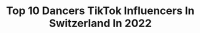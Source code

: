 ---
title: Top 10 Dancers TikTok Influencers In Switzerland In 2022
description: >-
  Find top dancers TikTok influencers in Switzerland in 2022. Most popular hashtags: #dance #viral #trend #fyp.
platform: TikTok
hits: 14
text_top: See the most popular TikTok accounts on inBeat.
text_bottom: inBeat aggregates 14 TikTok influencers like this in Switzerland for you to collaborate.
profiles:
  - username: "soleil_fatima"
    fullname: >-
      soleil_fatima
    bio: >-
      Instagram: soleil_fatima - Lifestyleblogger over50 - Content Creator - Dancer
    location: "Switzerland"
    followers: 6866
    engagement: 602
    commentsToLikes: 0.073465
    id: ckbfbafnj36t70j23zpx9xo5k
    verified: false
    hashtags: "#dancingkitchen, #over50club, #switzerland, #fitover50women"
  - username: "marcoandredasilva"
    fullname: >-
      Marco Andre da Silva
    bio: >-
      Actor🎬Model🤵🏻Dancer🕺🏾 —————————— 📍Zürich / 🇨🇭 IG: @marcoandredasilva
    location: "Switzerland"
    followers: 584300
    engagement: 1248
    commentsToLikes: 0.031521
    id: ck9c4zt7qqa5g0j78vvbm9o03
    verified: false
    hashtags: "#comedyskit, #foryou, #outfitchange, #fyp"
  - username: "meli.zmx"
    fullname: >-
      ♡ᗰEᒪᗩᑎIE♡
    bio: >-
      || Dancer💃 |16y/o|| || Zurich📍|| || Justforfun🤪|| 3000😍
    location: "Switzerland"
    followers: 3322
    engagement: 2415
    commentsToLikes: 0.022064
    id: ck8rrqadcvh9e0j78654gpni5
    verified: false
    hashtags: "#viral, #fy, #fyp, #foryou"
  - username: "kevinbannier_"
    fullname: >-
      𝖪 𝖤 𝖵 𝖨 𝖭 〄
    bio: >-
      19ʏ.ᴏ • Dancer • CH 🇨🇭📍 🕺🏻| Cʜᴏʀᴇᴏɢʀᴀᴘʜᴇʀ / Tᴇᴀᴄʜᴇʀ 📨| kevin@yxterix.com
    location: "Switzerland"
    followers: 1200000
    engagement: 1470
    commentsToLikes: 0.017640
    id: ck84mbmokmz610j78wskfkk8b
    verified: true
    hashtags: "#viral, #foryou, #switzerland, #acting"
  - username: "ili_biebz"
    fullname: >-
      Ilaria🌹
    bio: >-
      Hey I’m Ilaria, but you can call me ili;) 8000🔥 Dancer/Actress 🇨🇭🇮🇹
    location: "Switzerland"
    followers: 7468
    engagement: 1185
    commentsToLikes: 0.025680
    id: ckb931vu9jkce0j23pg4cd8rk
    verified: false
    hashtags: "#akward, #crush, #funny, #dating"
  - username: "kevnkev"
    fullname: >-
      K.K
    bio: >-
      📍| CH🇨🇭 #dancers 📸Instagram: ➡️| @kevinbuckdasilva ➡️| @kevinbannier_
    location: "Switzerland"
    followers: 28800
    engagement: 1101
    commentsToLikes: 0.010968
    id: ckb99jdbdtulv0j23ag7axpcs
    verified: false
    hashtags: "#dance, #trend, #fyp, #foryoupage"
  - username: "blendimustafa04"
    fullname: >-
      Blendi
    bio: >-
      🇨🇭🇦🇱🇽🇰 VD Montreux Snap : blendi.m Insta : blendii_m Dancer 🕺🏻
    location: "Switzerland"
    followers: 3495
    engagement: 294
    commentsToLikes: 0.026388
    id: ckc1zf0tm37oi0j23vaorj6t3
    verified: false
    hashtags: "#viral, #video, #challenge, #workout"
  - username: "_aurorab.x_"
    fullname: >-
      👑Aurora👑
    bio: >-
      Aurora, 19 y/o 🧨Trend maker 🧨 Stay ready😍 Road to 18k?😍 IG: _aurorab.x_
    location: "Switzerland"
    followers: 17100
    engagement: 1432
    commentsToLikes: 0.040147
    id: ckcvgj6jrsxxb0j23up6uh9jv
    verified: false
    hashtags: "#perte, #hair, #trending, #dancing"
  - username: "sabrinagoetti"
    fullname: >-
      sabrinagoetti
    bio: >-
      🇨🇭I‘m a swiss girl🇨🇭 who loves to dance 💃🏼 and just wanna have fun 🤪
    location: "Switzerland"
    followers: 10900
    engagement: 611
    commentsToLikes: 0.107092
    id: ckan6rfsnl6mn0i7865rcfpfd
    verified: false
    hashtags: "#over30, #friends, #fun, #dance"
  - username: "_mario.jannick_"
    fullname: >-
      Mario jannick 
    bio: >-
      🙏 show my Ig some love 📧 barrymoha1@gmail.com ⚽️ 17 years old Content Crator
    location: "Switzerland"
    followers: 129800
    engagement: 1278
    commentsToLikes: 0.022771
    id: ck9r43irit9hy0j7867jw1t35
    verified: false
    hashtags: "#football, #soccer, #fyp, #duet"
---